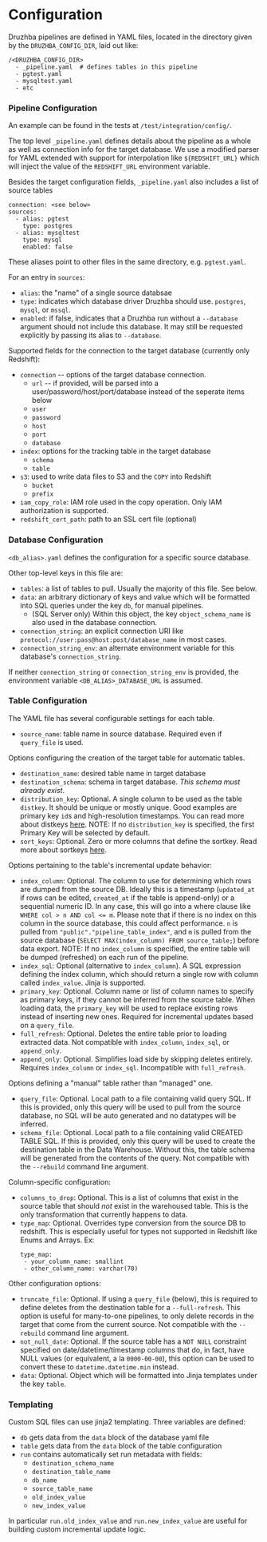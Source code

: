 # Configuration

Druzhba pipelines are defined in YAML files, located in the directory given by the `DRUZHBA_CONFIG_DIR`, laid out like:
```
/<DRUZHBA_CONFIG_DIR>
  - _pipeline.yaml  # defines tables in this pipeline
  - pgtest.yaml
  - mysqltest.yaml
  - etc
```

### Pipeline Configuration

An example can be found in the tests at `/test/integration/config/`.

The top level `_pipeline.yaml` defines details about the pipeline as a whole as well as connection
info for the target database. We use a modified parser for YAML extended with support for
interpolation like `${REDSHIFT_URL}` which will inject the value of the `REDSHIFT_URL` environment
variable.

Besides the target configuration fields, `_pipeline.yaml` also includes a list of source tables
```
connection: <see below>
sources:
  - alias: pgtest
    type: postgres
  - alias: mysqltest
    type: mysql
    enabled: false
```
These aliases point to other files in the same directory, e.g. `pgtest.yaml`.

For an entry in `sources`:
- `alias`: the "name" of a single source databsae
- `type`: indicates which database driver Druzhba should use. `postgres`, `mysql`, or `mssql`.
- `enabled`: if false, indicates that a Druzhba run without a `--database` argument should not include this database. It may still be
requested explicitly by passing its alias to `--database`.

Supported fields for the connection to the target database (currently only Redshift):
- `connection` -- options of the target database connection.
  - `url` -- if provided, will be parsed into a user/password/host/port/database instead of the seperate items below
  - `user`
  - `password`
  - `host`
  - `port`
  - `database`
- `index`: options for the tracking table in the target database
  - `schema`
  - `table`
- `s3`: used to write data files to S3 and the `COPY` into Redshift
  - `bucket`
  - `prefix`
- `iam_copy_role`: IAM role used in the copy operation. Only IAM authorization is supported.
- `redshift_cert_path`: path to an SSL cert file (optional)

### Database Configuration

`<db_alias>.yaml` defines the configuration for a specific source database.

Other top-level keys in this file are:
- `tables`: a list of tables to pull. Usually the majority of this file. See below.
- `data`: an arbitrary dictionary of keys and value which will be formatted into SQL queries under the key `db`, for manual pipelines.
  - (SQL Server only) Within this object, the key `object_schema_name` is also used in the database connection.
- `connection_string`: an explicit connection URI like `protocol://user:pass@host:post/database_name` in most cases.
- `connection_string_env`: an alternate environment variable for this database's `connection_string`.

If neither `connection_string` or `connection_string_env` is provided, the environment variable `<DB_ALIAS>_DATABASE_URL` is assumed.

### Table Configuration

The YAML file has several configurable settings for each table.
 - `source_name`: table name in source database. Required even if `query_file` is used.

Options configuring the creation of the target table for automatic tables.
 - `destination_name`: desired table name in target database
 - `destination_schema`: schema in target database. *This schema must already exist*. 
 - `distribution_key`: Optional. A single column to be used as the table `distkey`. It should be unique or mostly unique. Good examples are primary key `id`s and high-resolution timestamps. You can read more about distkeys [here](http://docs.aws.amazon.com/redshift/latest/dg/c_Distribution_examples.html). NOTE: If no `distribution_key` is specified, the first Primary Key will be selected by default.
 - `sort_keys`: Optional. Zero or more columns that define the sortkey. Read more about sortkeys [here](http://docs.aws.amazon.com/redshift/latest/dg/c_best-practices-sort-key.html).

Options pertaining to the table's incremental update behavior:
 - `index_column`: Optional. The column to use for determining which rows are dumped from the source DB. Ideally this is a timestamp (`updated_at` if rows can be edited, `created_at` if the table is append-only) or a sequential numeric ID. In any case, this will go into a where clause like `WHERE col > n AND col <= m`. Please note that if there is no index on this column in the source database, this could affect performance. `n` is pulled from `"public"."pipeline_table_index"`, and `m` is pulled from the source database (`SELECT MAX(index_column) FROM source_table;`) before data export. NOTE: If no `index_column` is specified, the entire table will be dumped (refreshed) on each run of the pipeline.
 - `index_sql`: Optional (alternative to `index_column`). A SQL expression defining the index column, which should return a single row with column called `index_value`. Jinja is supported.
 - `primary_key`: Optional. Column name or list of column names to specify as primary keys, if they cannot be inferred from the source table. When loading data, the `primary_key` will be used to replace existing rows instead of inserting new ones. Required for incremental updates based on a `query_file`.
 - `full_refresh`: Optional. Deletes the entire table prior to loading extracted data. Not compatible with `index_column`, `index_sql`, or `append_only`.
 - `append_only`: Optional. Simplifies load side by skipping deletes entirely. Requires `index_column` or `index_sql`. Incompatible with `full_refresh`.

Options defining a "manual" table rather than "managed" one.
 - `query_file`: Optional.  Local path to a file containing valid query SQL. If this is provided, only this query will be used to pull from the source database, no SQL will be auto generated and no datatypes will be inferred.
 - `schema_file`: Optional. Local path to a file containing valid CREATED TABLE SQL.  If this is provided, only this query will be used to create the destination table in the Data Warehouse.  Without this, the table schema will be generated from the contents of the query.
   Not compatible with the `--rebuild` command line argument.

Column-specific configuration:
 - `columns_to_drop`: Optional. This is a list of columns that exist in the source table that should *not* exist in the warehoused table. This is the only transformation that currently happens to data.
 - `type_map`: Optional. Overrides type conversion from the source DB to redshift. This is especially useful for types not supported in Redshift like Enums and Arrays. Ex:
    ```
    type_map:
     - your_column_name: smallint
     - other_column_name: varchar(70)
    ```

Other configuration options:
 - `truncate_file`: Optional. If using a `query_file` (below), this is required to define deletes from the destination table for a `--full-refresh`. This option is useful
   for many-to-one pipelines, to only delete records in the target that come from the current source. Not compatible with the `--rebuild` command line argument.
 - `not_null_date`: Optional. If the source table has a `NOT NULL` constraint specified on date/datetime/timestamp columns that do, in fact, have NULL values (or equivalent, a la `0000-00-00`), this option can be used to convert these to `datetime.datetime.min` instead.
 - `data`: Optional. Object which will be formatted into Jinja templates under the key `table`.


### Templating

Custom SQL files can use jinja2 templating. Three variables are defined:
 - `db` gets data from the `data` block of the database yaml file
 - `table` gets data from the `data` block of the table configuration
 - `run` contains automatically set run metadata with fields:
   - `destination_schema_name`
   - `destination_table_name`
   - `db_name`
   - `source_table_name`
   - `old_index_value`
   - `new_index_value`

In particular `run.old_index_value` and `run.new_index_value` are useful for building custom incremental update logic.
